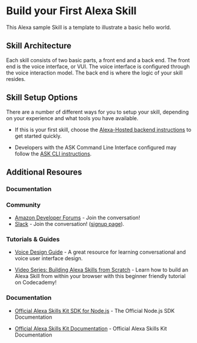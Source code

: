 # Build your First Alexa Skill

This Alexa sample Skill is a template to illustrate a basic hello world.

## Skill Architecture
Each skill consists of two basic parts, a front end and a back end. The front end is the voice interface, or VUI. The voice interface is configured through the voice interaction model. The back end is where the logic of your skill resides.

## Skill Setup Options

There are a number of different ways for you to setup your skill, depending on your experience and what tools you have available.

* If this is your first skill, choose the [Alexa-Hosted backend instructions](./instructions/00-setup-hosted-skill.md) to get started quickly.

* Developers with the ASK Command Line Interface configured may follow the [ASK CLI instructions](./instructions/01-setup-ask-cli.md).

## Additional Resoures

### Documentation
### Community
* [Amazon Developer Forums](https://forums.developer.amazon.com/spaces/23/index.html) - Join the conversation!
* [Slack](https://amazonalexa.slack.com/) - Join the conversation! ([signup page](http://www.alexaslack.com/)). 

### Tutorials & Guides
* [Voice Design Guide](https://developer.amazon.com/designing-for-voice/) - A great resource for learning conversational and voice user interface design.

* [Video Series: Building Alexa Skills from Scratch](http://alexa.design/videotutorial) - Learn how to build an Alexa Skill from within your browser with this beginner friendly tutorial on Codecademy!

### Documentation
* [Official Alexa Skills Kit SDK for Node.js](http://alexa.design/node-sdk-docs) - The Official Node.js SDK Documentation

* [Official Alexa Skills Kit Documentation](https://developer.amazon.com/docs/ask-overviews/build-skills-with-the-alexa-skills-kit.html) - Official Alexa Skills Kit Documentation